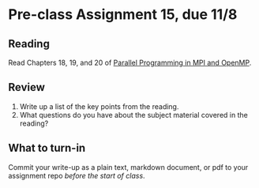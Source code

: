 # Pre-class Assignment 15, due 11/8

## Reading

Read Chapters 18, 19, and 20 of [Parallel Programming in MPI and OpenMP](https://www.dropbox.com/s/fqa282y9dxcv0z3/EijkhoutParComp.pdf?dl=0).

## Review

1. Write up a list of the key points from the reading.
2. What questions do you have about the subject material covered in the reading?

## What to turn-in

Commit your write-up as a plain text, markdown document, or pdf to your assignment repo _before the start of class_.
